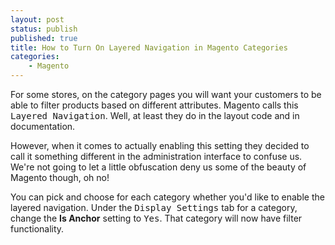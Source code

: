 ```yaml
---
layout: post
status: publish
published: true
title: How to Turn On Layered Navigation in Magento Categories
categories:
    - Magento
---
```

For some stores, on the category pages you will want your customers to be able to filter products based on different attributes.  Magento calls this <tt>Layered Navigation</tt>.  Well, at least they do in the layout code and in documentation.  

However, when it comes to actually enabling this setting they decided to call it something different in the administration interface to confuse us.  We're not going to let a little obfuscation deny us some of the beauty of Magento though, oh no!

You can pick and choose for each category whether you'd like to enable the layered navigation.  Under the <tt>Display Settings</tt> tab for a category, change the <strong>Is Anchor</strong> setting to <tt>Yes</tt>.   That category will now have filter functionality.
